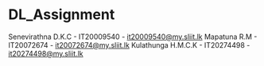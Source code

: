# DL_Assignment


Senevirathna D.K.C - IT20009540 - it20009540@my.sliit.lk
Mapatuna R.M       - IT20072674 - it20072674@my.sliit.lk 
Kulathunga H.M.C.K - IT20274498 - it20274498@my.sliit.lk     
